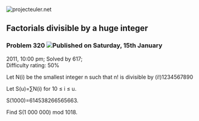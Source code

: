 ![projecteuler.net](images/print_page_logo.png)

## Factorials divisible by a huge integer

### Problem 320 ![](images/icon_info.png)Published on Saturday, 15th January
2011, 10:00 pm; Solved by 617;  
Difficulty rating: 50%

Let N(i) be the smallest integer n such that n! is divisible by (i!)1234567890

Let S(u)=∑N(i) for 10 ≤ i ≤ u.

S(1000)=614538266565663.

Find S(1 000 000) mod 1018.

  
  

